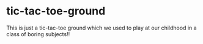 # tic-tac-toe-ground
This is just a tic-tac-toe ground which we used to play at our childhood in a class of boring subjects!!
